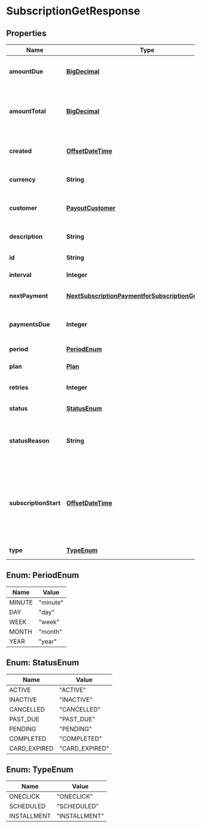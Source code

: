 
# SubscriptionGetResponse

## Properties
Name | Type | Description | Notes
------------ | ------------- | ------------- | -------------
**amountDue** | [**BigDecimal**](BigDecimal.md) | Amount of payments left to be captured |  [optional]
**amountTotal** | [**BigDecimal**](BigDecimal.md) | Total amount of subscription to be paid before completion |  [optional]
**created** | [**OffsetDateTime**](OffsetDateTime.md) | Creation time ISO 8601 format | 
**currency** | **String** | ISO 4217 currency code |  [optional]
**customer** | [**PayoutCustomer**](PayoutCustomer.md) | Account id that has subscription applied | 
**description** | **String** | Description of subscription | 
**id** | **String** | ID of subscription | 
**interval** | **Integer** | Interval of subscription |  [optional]
**nextPayment** | [**NextSubscriptionPaymentforSubscriptionGetResponse**](NextSubscriptionPaymentforSubscriptionGetResponse.md) | Next payment data |  [optional]
**paymentsDue** | **Integer** | Number of payments left to be captured |  [optional]
**period** | [**PeriodEnum**](#PeriodEnum) | Period of subscription |  [optional]
**plan** | [**Plan**](Plan.md) | Name of plan |  [optional]
**retries** | **Integer** | Count of retries in retry logic |  [optional]
**status** | [**StatusEnum**](#StatusEnum) | Status of subscription | 
**statusReason** | **String** | Reason of subscription cancellation that was made by Cardpay |  [optional]
**subscriptionStart** | [**OffsetDateTime**](OffsetDateTime.md) | The time in &#39;yyyy-MM-dd&#39; format when subscription actually becomes activated (grace period) |  [optional]
**type** | [**TypeEnum**](#TypeEnum) | Type of subscription |  [optional]


<a name="PeriodEnum"></a>
## Enum: PeriodEnum
Name | Value
---- | -----
MINUTE | &quot;minute&quot;
DAY | &quot;day&quot;
WEEK | &quot;week&quot;
MONTH | &quot;month&quot;
YEAR | &quot;year&quot;


<a name="StatusEnum"></a>
## Enum: StatusEnum
Name | Value
---- | -----
ACTIVE | &quot;ACTIVE&quot;
INACTIVE | &quot;INACTIVE&quot;
CANCELLED | &quot;CANCELLED&quot;
PAST_DUE | &quot;PAST_DUE&quot;
PENDING | &quot;PENDING&quot;
COMPLETED | &quot;COMPLETED&quot;
CARD_EXPIRED | &quot;CARD_EXPIRED&quot;


<a name="TypeEnum"></a>
## Enum: TypeEnum
Name | Value
---- | -----
ONECLICK | &quot;ONECLICK&quot;
SCHEDULED | &quot;SCHEDULED&quot;
INSTALLMENT | &quot;INSTALLMENT&quot;



